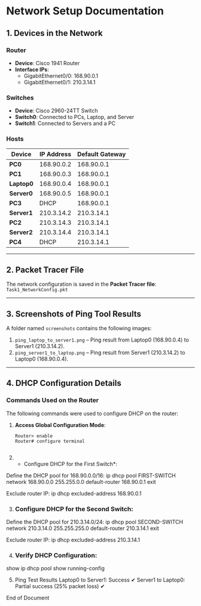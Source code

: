 # Network Setup Documentation

## 1. Devices in the Network

### Router
- **Device**: Cisco 1941 Router  
- **Interface IPs**:
  - GigabitEthernet0/0: 168.90.0.1  
  - GigabitEthernet0/1: 210.3.14.1  

### Switches
- **Device**: Cisco 2960-24TT Switch  
- **Switch0**: Connected to PCs, Laptop, and Server  
- **Switch1**: Connected to Servers and a PC  

### Hosts
| Device      | IP Address   | Default Gateway |
|-------------|--------------|-----------------|
| **PC0**     | 168.90.0.2   | 168.90.0.1      |
| **PC1**     | 168.90.0.3   | 168.90.0.1      |
| **Laptop0** | 168.90.0.4   | 168.90.0.1      |
| **Server0** | 168.90.0.5   | 168.90.0.1      |
| **PC3**     | DHCP         | 168.90.0.1      |
| **Server1** | 210.3.14.2   | 210.3.14.1      |
| **PC2**     | 210.3.14.3   | 210.3.14.1      |
| **Server2** | 210.3.14.4   | 210.3.14.1      |
| **PC4**     | DHCP         | 210.3.14.1      |

---

## 2. Packet Tracer File
The network configuration is saved in the **Packet Tracer file**:  
`Task1_NetworkConfig.pkt`

---

## 3. Screenshots of Ping Tool Results
A folder named `screenshots` contains the following images:
1. `ping_laptop_to_server1.png` – Ping result from Laptop0 (168.90.0.4) to Server1 (210.3.14.2).
2. `ping_server1_to_laptop.png` – Ping result from Server1 (210.3.14.2) to Laptop0 (168.90.0.4).

---

## 4. DHCP Configuration Details

### Commands Used on the Router
The following commands were used to configure DHCP on the router:

1. **Access Global Configuration Mode**:
   ```plaintext
   Router> enable
   Router# configure terminal


2. * Configure DHCP for the First Switch*:

Define the DHCP pool for 168.90.0.0/16:
ip dhcp pool FIRST-SWITCH
network 168.90.0.0 255.255.0.0
default-router 168.90.0.1
exit

Exclude router IP:
ip dhcp excluded-address 168.90.0.1

3. ### Configure DHCP for the Second Switch:

Define the DHCP pool for 210.3.14.0/24:
ip dhcp pool SECOND-SWITCH
network 210.3.14.0 255.255.255.0
default-router 210.3.14.1
exit

Exclude router IP:
ip dhcp excluded-address 210.3.14.1

4. ### Verify DHCP Configuration:
show ip dhcp pool
show running-config

5. Ping Test Results
Laptop0 to Server1: Success ✔
Server1 to Laptop0: Partial success (25% packet loss) ✔

End of Document
